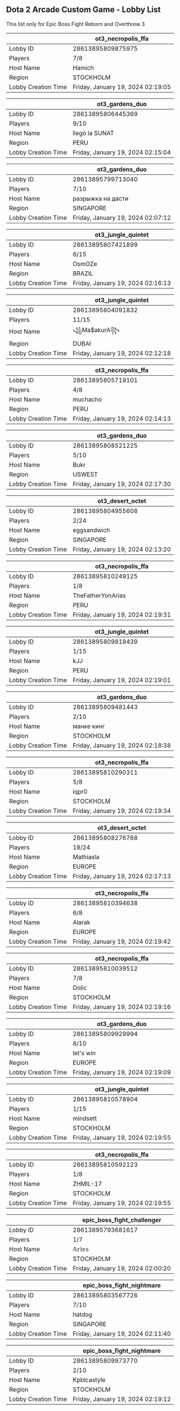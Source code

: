 ## Dota 2 Arcade Custom Game - Lobby List

This list only for Epic Boss Fight Reborn and Overthrow 3

|  | ot3_necropolis_ffa |
| ------ | ------ |
| Lobby ID | 28613895809875975 |
| Players | 7/8 |
| Host Name | Hamich |
| Region | STOCKHOLM |
| Lobby Creation Time | Friday, January 19, 2024 02:19:05 |


|  | ot3_gardens_duo |
| ------ | ------ |
| Lobby ID | 28613895806445369 |
| Players | 9/10 |
| Host Name | llegó la SUNAT |
| Region | PERU |
| Lobby Creation Time | Friday, January 19, 2024 02:15:04 |


|  | ot3_gardens_duo |
| ------ | ------ |
| Lobby ID | 28613895799713040 |
| Players | 7/10 |
| Host Name | разрыжка на дасти |
| Region | SINGAPORE |
| Lobby Creation Time | Friday, January 19, 2024 02:07:12 |


|  | ot3_jungle_quintet |
| ------ | ------ |
| Lobby ID | 28613895807421899 |
| Players | 6/15 |
| Host Name | OsmOZe |
| Region | BRAZIL |
| Lobby Creation Time | Friday, January 19, 2024 02:16:13 |


|  | ot3_jungle_quintet |
| ------ | ------ |
| Lobby ID | 28613895804091832 |
| Players | 11/15 |
| Host Name | ꧁Ma$akurA꧂ |
| Region | DUBAI |
| Lobby Creation Time | Friday, January 19, 2024 02:12:18 |


|  | ot3_necropolis_ffa |
| ------ | ------ |
| Lobby ID | 28613895805719101 |
| Players | 4/8 |
| Host Name | muchacho |
| Region | PERU |
| Lobby Creation Time | Friday, January 19, 2024 02:14:13 |


|  | ot3_gardens_duo |
| ------ | ------ |
| Lobby ID | 28613895808521225 |
| Players | 5/10 |
| Host Name | Bukr |
| Region | USWEST |
| Lobby Creation Time | Friday, January 19, 2024 02:17:30 |


|  | ot3_desert_octet |
| ------ | ------ |
| Lobby ID | 28613895804955608 |
| Players | 2/24 |
| Host Name | eggsandwich |
| Region | SINGAPORE |
| Lobby Creation Time | Friday, January 19, 2024 02:13:20 |


|  | ot3_necropolis_ffa |
| ------ | ------ |
| Lobby ID | 28613895810249125 |
| Players | 1/8 |
| Host Name | TheFatherYonArias |
| Region | PERU |
| Lobby Creation Time | Friday, January 19, 2024 02:19:31 |


|  | ot3_jungle_quintet |
| ------ | ------ |
| Lobby ID | 28613895809818439 |
| Players | 1/15 |
| Host Name | kJJ |
| Region | PERU |
| Lobby Creation Time | Friday, January 19, 2024 02:19:01 |


|  | ot3_gardens_duo |
| ------ | ------ |
| Lobby ID | 28613895809481443 |
| Players | 2/10 |
| Host Name | манке кинг |
| Region | STOCKHOLM |
| Lobby Creation Time | Friday, January 19, 2024 02:18:38 |


|  | ot3_necropolis_ffa |
| ------ | ------ |
| Lobby ID | 28613895810290311 |
| Players | 5/8 |
| Host Name | iqpr0 |
| Region | STOCKHOLM |
| Lobby Creation Time | Friday, January 19, 2024 02:19:34 |


|  | ot3_desert_octet |
| ------ | ------ |
| Lobby ID | 28613895808276768 |
| Players | 18/24 |
| Host Name | Mathiasla |
| Region | EUROPE |
| Lobby Creation Time | Friday, January 19, 2024 02:17:13 |


|  | ot3_necropolis_ffa |
| ------ | ------ |
| Lobby ID | 28613895810394638 |
| Players | 6/8 |
| Host Name | Alarak |
| Region | EUROPE |
| Lobby Creation Time | Friday, January 19, 2024 02:19:42 |


|  | ot3_necropolis_ffa |
| ------ | ------ |
| Lobby ID | 28613895810039512 |
| Players | 7/8 |
| Host Name | Dolic |
| Region | STOCKHOLM |
| Lobby Creation Time | Friday, January 19, 2024 02:19:16 |


|  | ot3_gardens_duo |
| ------ | ------ |
| Lobby ID | 28613895809929994 |
| Players | 8/10 |
| Host Name | let's win |
| Region | EUROPE |
| Lobby Creation Time | Friday, January 19, 2024 02:19:09 |


|  | ot3_jungle_quintet |
| ------ | ------ |
| Lobby ID | 28613895810578904 |
| Players | 1/15 |
| Host Name | mindsett |
| Region | STOCKHOLM |
| Lobby Creation Time | Friday, January 19, 2024 02:19:55 |


|  | ot3_necropolis_ffa |
| ------ | ------ |
| Lobby ID | 28613895810592123 |
| Players | 1/8 |
| Host Name | ZHMIL-17 |
| Region | STOCKHOLM |
| Lobby Creation Time | Friday, January 19, 2024 02:19:55 |


|  | epic_boss_fight_challenger |
| ------ | ------ |
| Lobby ID | 28613895793681617 |
| Players | 1/7 |
| Host Name | 𝔸𝕣𝕚𝕖𝕤 |
| Region | STOCKHOLM |
| Lobby Creation Time | Friday, January 19, 2024 02:00:20 |


|  | epic_boss_fight_nightmare |
| ------ | ------ |
| Lobby ID | 28613895803567726 |
| Players | 7/10 |
| Host Name | hatdog |
| Region | SINGAPORE |
| Lobby Creation Time | Friday, January 19, 2024 02:11:40 |


|  | epic_boss_fight_nightmare |
| ------ | ------ |
| Lobby ID | 28613895809973770 |
| Players | 2/10 |
| Host Name | Kpblcastyle |
| Region | STOCKHOLM |
| Lobby Creation Time | Friday, January 19, 2024 02:19:12 |


